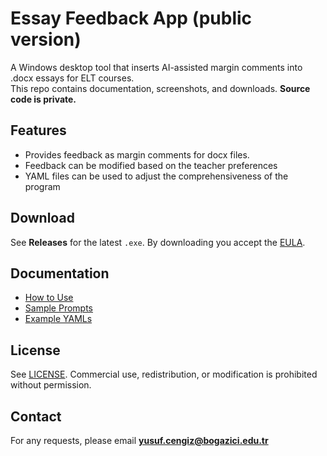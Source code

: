 # Essay Feedback App (public version)
A Windows desktop tool that inserts AI-assisted margin comments into .docx essays for ELT courses.  
This repo contains documentation, screenshots, and downloads. **Source code is private.**

## Features
- Provides feedback as margin comments for docx files.
- Feedback can be modified based on the teacher preferences
- YAML files can be used to adjust the comprehensiveness of the program

## Download
See **Releases** for the latest `.exe`. By downloading you accept the [EULA](./EULA.md).

## Documentation
- [How to Use](./docs/howtouse.md)
- [Sample Prompts](./prompts/)
- [Example YAMLs](./examples/)

## License
See [LICENSE](./LICENSE.md). Commercial use, redistribution, or modification is prohibited without permission.

## Contact
For any requests, please email **yusuf.cengiz@bogazici.edu.tr**  
